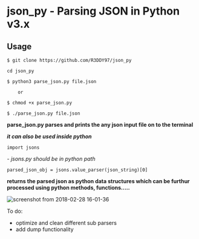 # json_py - Parsing JSON in Python v3.x

## Usage

`$ git clone https://github.com/R3DDY97/json_py`

`cd json_py`

`$ python3 parse_json.py file.json`

        or

`$ chmod +x parse_json.py`

`$ ./parse_json.py file.json`

**parse_json.py parses and prints the any json input file on to the terminal**


***it can also be used inside python***

`import jsons`          

*- jsons.py should be in python path*

`parsed_json_obj = jsons.value_parser(json_string)[0]`

 **returns the parsed json as python data structures which can be furthur  processed using python methods, functions.....**

 ![screenshot from 2018-02-28 16-01-36](https://user-images.githubusercontent.com/13858661/36782999-bfbb9b74-1ca0-11e8-9e1e-19beb0c40c2d.png)


To do:

* optimize and clean different sub parsers
* add dump functionality
